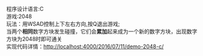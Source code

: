 程序设计语言:C  
游戏:2048  
玩法：用WSAD控制上下左右方向,按Q退出游戏;  
当两个**相同**数字方块发生碰撞，它们会**累加**起来成为一个新的数字方块，出现数字方块为2048时即可通关  
实现代码详情：[http://localhost:4000/2016/07/11/demo-2048-c/](http://localhost:4000/2016/07/11/demo-2048-c/)
